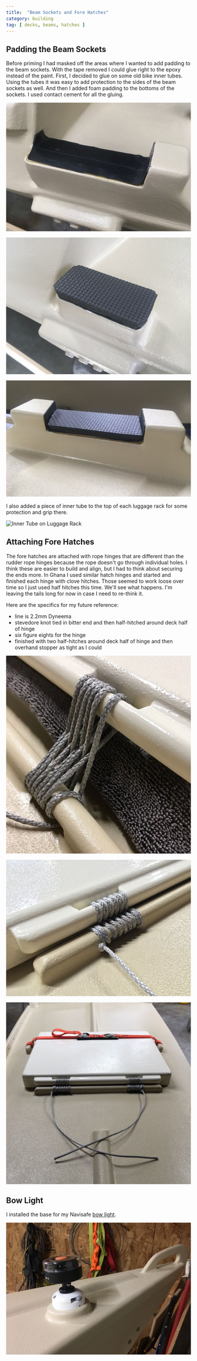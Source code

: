 ```yaml
---
title:  "Beam Sockets and Fore Hatches"
category: building
tag: [ decks, beams, hatches ]
---
```


## Padding the Beam Sockets

Before priming I had masked off the areas where I wanted to add padding to the beam sockets. With the tape removed I could glue right to the epoxy instead of the paint. First, I decided to glue on some old bike inner tubes. Using the tubes it was easy to add protection to the sides of the beam sockets as well. And then I added foam padding to the bottoms of the sockets. I used contact cement for all the gluing.

![Inner Tube Glued On](/assets/images/beam-padding-tube.jpg)

![Pad On Inner Socket](/assets/images/beam-padding-1.jpg)

![Pad On Bow Socket](/assets/images/beam-padding-2.jpg)

I also added a piece of inner tube to the top of each luggage rack for some protection and grip there.

![Inner Tube on Luggage Rack](/assets/images/beam-padding-luggage`.jpg)

## Attaching Fore Hatches

The fore hatches are attached with rope hinges that are different than the rudder rope hinges because the rope doesn't go through individual holes. I think these are easier to build and align, but I had to think about securing the ends more. In Ghana I used similar hatch hinges and started and finished each hinge with clove hitches. Those seemed to work loose over time so I just used half hitches this time. We'll see what happens. I'm leaving the tails long for now in case I need to re-think it.

Here are the specifics for my future reference:

 * line is 2.2mm Dyneema
 * stevedore knot tied in bitter end and then half-hitched around deck half of hinge
 * six figure eights for the hinge
 * finished with two half-hitches around deck half of hinge and then overhand stopper as tight as I could

![Painting Done](/assets/images/fore-hatch-attach-1.jpg)

![Painting Done](/assets/images/fore-hatch-attach-2.jpg)

![Painting Done](/assets/images/fore-hatch-attach-3.jpg)

## Bow Light

I installed the base for my Navisafe [bow light](https://www.duckworks.com/product-p/nav-340.htm).

![Painting Done](/assets/images/bow-light.jpg)
